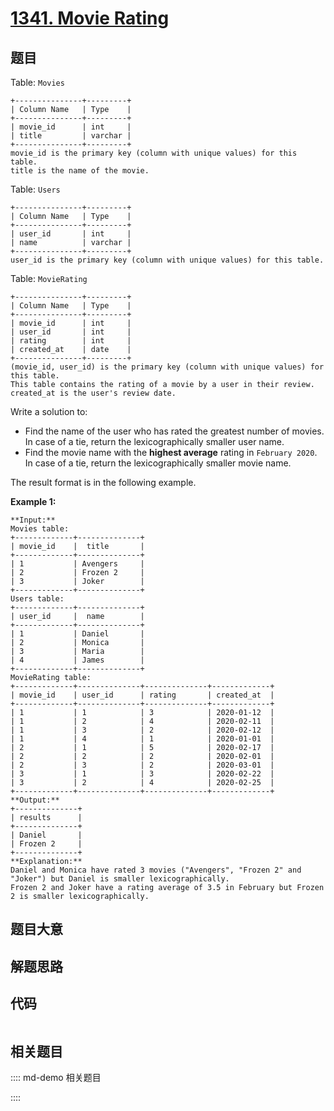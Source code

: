 # [1341. Movie Rating](https://leetcode.com/problems/movie-rating)

## 题目

Table: `Movies`

    
    
    +---------------+---------+
    | Column Name   | Type    |
    +---------------+---------+
    | movie_id      | int     |
    | title         | varchar |
    +---------------+---------+
    movie_id is the primary key (column with unique values) for this table.
    title is the name of the movie.
    



Table: `Users`

    
    
    +---------------+---------+
    | Column Name   | Type    |
    +---------------+---------+
    | user_id       | int     |
    | name          | varchar |
    +---------------+---------+
    user_id is the primary key (column with unique values) for this table.
    



Table: `MovieRating`

    
    
    +---------------+---------+
    | Column Name   | Type    |
    +---------------+---------+
    | movie_id      | int     |
    | user_id       | int     |
    | rating        | int     |
    | created_at    | date    |
    +---------------+---------+
    (movie_id, user_id) is the primary key (column with unique values) for this table.
    This table contains the rating of a movie by a user in their review.
    created_at is the user's review date. 
    



Write a solution to:

  * Find the name of the user who has rated the greatest number of movies. In case of a tie, return the lexicographically smaller user name.
  * Find the movie name with the **highest average** rating in `February 2020`. In case of a tie, return the lexicographically smaller movie name.

The result format is in the following example.



**Example 1:**

    
    
    **Input:** 
    Movies table:
    +-------------+--------------+
    | movie_id    |  title       |
    +-------------+--------------+
    | 1           | Avengers     |
    | 2           | Frozen 2     |
    | 3           | Joker        |
    +-------------+--------------+
    Users table:
    +-------------+--------------+
    | user_id     |  name        |
    +-------------+--------------+
    | 1           | Daniel       |
    | 2           | Monica       |
    | 3           | Maria        |
    | 4           | James        |
    +-------------+--------------+
    MovieRating table:
    +-------------+--------------+--------------+-------------+
    | movie_id    | user_id      | rating       | created_at  |
    +-------------+--------------+--------------+-------------+
    | 1           | 1            | 3            | 2020-01-12  |
    | 1           | 2            | 4            | 2020-02-11  |
    | 1           | 3            | 2            | 2020-02-12  |
    | 1           | 4            | 1            | 2020-01-01  |
    | 2           | 1            | 5            | 2020-02-17  | 
    | 2           | 2            | 2            | 2020-02-01  | 
    | 2           | 3            | 2            | 2020-03-01  |
    | 3           | 1            | 3            | 2020-02-22  | 
    | 3           | 2            | 4            | 2020-02-25  | 
    +-------------+--------------+--------------+-------------+
    **Output:** 
    +--------------+
    | results      |
    +--------------+
    | Daniel       |
    | Frozen 2     |
    +--------------+
    **Explanation:** 
    Daniel and Monica have rated 3 movies ("Avengers", "Frozen 2" and "Joker") but Daniel is smaller lexicographically.
    Frozen 2 and Joker have a rating average of 3.5 in February but Frozen 2 is smaller lexicographically.
    


## 题目大意

## 解题思路

## 代码

```javascript

```

## 相关题目

:::: md-demo 相关题目

::::
